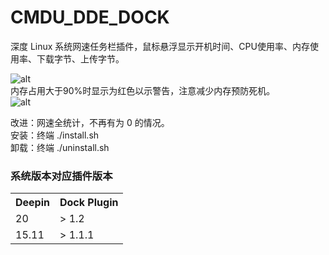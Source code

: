 # CMDU_DDE_DOCK
深度 Linux 系统网速任务栏插件，鼠标悬浮显示开机时间、CPU使用率、内存使用率、下载字节、上传字节。  

![alt](preview.png)  
内存占用大于90%时显示为红色以示警告，注意减少内存预防死机。  
![alt](preview90.png)  

改进：网速全统计，不再有为 0 的情况。  
安装：终端 ./install.sh  
卸载：终端 ./uninstall.sh  

### 系统版本对应插件版本
<table>
<tr><th>Deepin</th><th>Dock Plugin</th></tr>
<tr><td>20</td><td>> 1.2</td></tr>
<tr><td>15.11</td><td>> 1.1.1</td></tr>
</table>